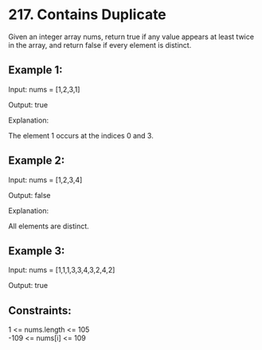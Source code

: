 # 217. Contains Duplicate

Given an integer array nums, return true if any value appears at least twice in the array, and return false if every element is distinct.

## Example 1:

Input: nums = [1,2,3,1]

Output: true

Explanation:

The element 1 occurs at the indices 0 and 3.

## Example 2:

Input: nums = [1,2,3,4]

Output: false

Explanation:

All elements are distinct.

## Example 3:

Input: nums = [1,1,1,3,3,4,3,2,4,2]

Output: true



## Constraints:

1 <= nums.length <= 105  
-109 <= nums[i] <= 109 